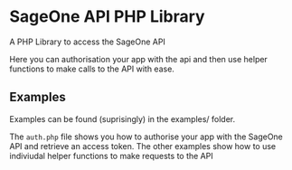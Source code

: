 SageOne API PHP Library
==============

A PHP Library to access the SageOne API

Here you can authorisation your app with the api and then use helper functions to make calls to the API with ease.

Examples
--------------

Examples can be found (suprisingly) in the examples/ folder.

The `auth.php` file shows you how to authorise your app with the SageOne API and retrieve an access token.
The other examples show how to use indiviudal helper functions to make requests to the API